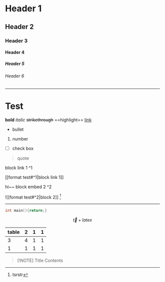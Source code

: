 # Header 1
## Header 2
### Header 3
#### Header 4
##### Header 5
###### Header 6
---
# Test
**bold**
*italic*
~~strikethrough~~
==highlight==
[link](https://www.youtube.com/watch?v=dQw4w9WgXcQ&pp=0gcJCfwAo7VqN5tD)

- bullet
1. number
- [ ] check box
> quote

block link 1 ^1

[[format test#^1|block link 1]]

hi~~ block embed 2 ^2

![[format test#^2|block 2]]
[^1]
[^1]: tsrstr
---

```c++
int main(){return;}
```
$$ \vec{t} + latex $$

| table | 2   | 1   | 1   |
| ----- | --- | --- | --- |
| 3     | 4   | 1   | 1   |
| 1     | 1   | 1   | 1   |

> [!NOTE] Title
> Contents



